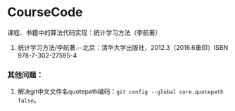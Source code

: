 # CourseCode
课程、书籍中的算法代码实现：统计学习方法（李航著）

1. 统计学习方法/李航著.--北京：清华大学出版社，2012.3（2016.6重印）ISBN 978-7-302-27595-4


### 其他问题：
1. 解决git中文文件名quotepath编码：```git config --global core.quotepath false```。